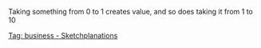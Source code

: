 ---
---

Taking something from 0 to 1 creates value, and so does taking it from 1 to 10 

[Tag: business - Sketchplanations](https://sketchplanations.com/tags/business)